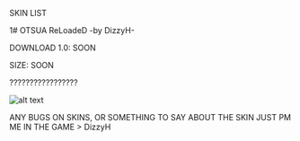 SKIN LIST

1# OTSUA ReLoadeD -by DizzyH-

DOWNLOAD 1.0: SOON

SIZE: SOON

?????????????????

![alt text](https://drive.google.com/file/d/1UoeZgHlLarwIvHIHNVKJWuuKSQXvcjzM/view)

ANY BUGS ON SKINS, OR SOMETHING TO SAY ABOUT THE SKIN JUST PM ME IN THE GAME > DizzyH
